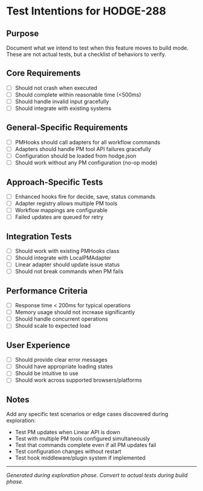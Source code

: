 # Test Intentions for HODGE-288

## Purpose
Document what we intend to test when this feature moves to build mode.
These are not actual tests, but a checklist of behaviors to verify.

## Core Requirements
- [ ] Should not crash when executed
- [ ] Should complete within reasonable time (<500ms)
- [ ] Should handle invalid input gracefully
- [ ] Should integrate with existing systems

## General-Specific Requirements
- [ ] PMHooks should call adapters for all workflow commands
- [ ] Adapters should handle PM tool API failures gracefully
- [ ] Configuration should be loaded from hodge.json
- [ ] Should work without any PM configuration (no-op mode)

## Approach-Specific Tests
- [ ] Enhanced hooks fire for decide, save, status commands
- [ ] Adapter registry allows multiple PM tools
- [ ] Workflow mappings are configurable
- [ ] Failed updates are queued for retry

## Integration Tests
- [ ] Should work with existing PMHooks class
- [ ] Should integrate with LocalPMAdapter
- [ ] Linear adapter should update issue status
- [ ] Should not break commands when PM fails

## Performance Criteria
- [ ] Response time < 200ms for typical operations
- [ ] Memory usage should not increase significantly
- [ ] Should handle concurrent operations
- [ ] Should scale to expected load

## User Experience
- [ ] Should provide clear error messages
- [ ] Should have appropriate loading states
- [ ] Should be intuitive to use
- [ ] Should work across supported browsers/platforms

## Notes
Add any specific test scenarios or edge cases discovered during exploration:

- Test PM updates when Linear API is down
- Test with multiple PM tools configured simultaneously
- Test that commands complete even if all PM updates fail
- Test configuration changes without restart
- Test hook middleware/plugin system if implemented

---
*Generated during exploration phase. Convert to actual tests during build phase.*